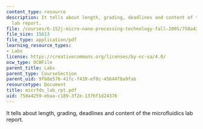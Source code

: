 ```yaml
---
content_type: resource
description: It tells about length, grading, deadlines and content of the microfluidics
  lab report.
file: /courses/6-152j-micro-nano-processing-technology-fall-2005/758a4259ebaac1893f2e1376f1d24376_micrfds_lab_rpt.pdf
file_size: 15613
file_type: application/pdf
learning_resource_types:
- Labs
license: https://creativecommons.org/licenses/by-nc-sa/4.0/
ocw_type: OCWFile
parent_title: Labs
parent_type: CourseSection
parent_uid: 9fb8e576-41fc-f439-ef0c-45644f8a9fab
resourcetype: Document
title: micrfds_lab_rpt.pdf
uid: 758a4259-ebaa-c189-3f2e-1376f1d24376
---
```

It tells about length, grading, deadlines and content of the microfluidics lab report.